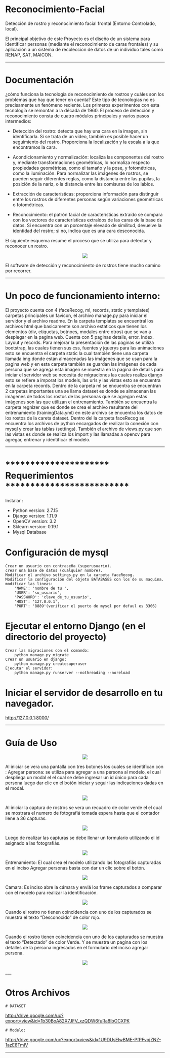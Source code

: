 # Reconocimiento-Facial
Detección de rostro y reconocimiento facial frontal (Entorno Controlado, local).

El principal objetivo de este Proyecto es el diseño de un sistema para identificar
personas (mediante el reconocimiento de caras frontales) y su aplicación a un
sistema de recoleccion de datos de un individuo tales como RENAP, SAT, MAICON. 

___
# Documentación 
¿cómo funciona la tecnología de reconocimiento de rostros y cuáles son los problemas que hay que tener en cuenta?
Este tipo de tecnologías no es precisamente un fenómeno reciente. Los primeros experimentos con esta tecnología se remontan a la década de 1960.
El proceso de detección y reconocimiento consta de cuatro módulos principales y varios pasos intermedios:

- Detección del rostro: detecta que hay una cara en la imagen, sin identificarla. Si se trata de un vídeo, también es posible hacer un seguimiento del rostro. Proporciona la localización y la escala a la que encontramos la cara.

- Acondicionamiento y normalización: localiza las componentes del rostro y, mediante transformaciones geométricas, lo normaliza respecto propiedades geométricas, como el tamaño y la pose, y fotométricas, como la iluminación. Para normalizar las imágenes de rostros, se pueden seguir diferentes reglas, como la distancia entre las pupilas, la posición de la nariz, o la distancia entre las comisuras de los labios.

- Extracción de características: proporciona información para distinguir entre los rostros de diferentes personas según variaciones geométricas o fotométricas.

- Reconocimiento: el patrón facial de características extraído se compara con los vectores de características extraídos de las caras de la base de datos. Si encuentra con un porcentaje elevado de similitud, devuelve la identidad del rostro; si no, indica que es una cara desconocida.

El siguiente esquema resume el proceso  que se utiliza para detectar y reconocer un rostro.

<p align="center">
	<img src="http://drive.google.com/uc?export=view&id=1PlziuDb9X1hQrhdl0m7mZ6_lFJ9jDx0o">
</p>

El software de detección y reconocimiento de rostros tiene mucho camino por recorrer.
___

# Un poco de funcionamiento interno:
El proyecto cuenta con 4 (faceRecog, ml, records, static y templates) carpetas principales un favicon, el archivo manage.py para iniciar el servidor y el archivo readme.
En la carpeta templates se encuentral los archivos html que basicamente son archivo estaticos que tienen los elementos (div, etiquetas, botnoes, modales entre otros) que se van a desplegar en la pagina web. Cuenta con 5 paginas details, error. Index. Layout y records. 
Para mejorar la presentación de las paginas se utiliza bootstrap, las cuales tienen sus css, fuentes y jquerys para las animaciones esto se encuentra el carpeta static la cual también tiene una carpeta llamada img donde están almacenadas las imágenes que se usan para la pagina web y en esta carpeta también se guardan las imágenes de cada persona que se agrega esta imagen se muestra en la pagina de details
para iniciar el servidor web se necesita de migraciones las cuales realiza django esto se refiere a imporat los models, las urls  y las vistas esto se encuentra en la carpeta records. 
Dentro de la carpeta ml se encuentra se encuentran 2 carpetas importantes una se llama dataset es donde se almacenan las imágenes de todos los rostos de las personas que se agregan estas imágenes son las que utilizan el entrenamiento. También se encuentra la carpeta regnizer que es donde se crea el archivo resultante del entrenamiento (trainingData.yml) en este archivo se encuentra los datos de los rostos de la careta dataset.
Dentro del la carpeta faceRecog se encuentra los archivos de python encargados de realizar la conexión con mysql y crear las tablas (settings). También el archivo de views.py que son las vistas es donde se realiza los import y las llamadas a opencv para agregar, entrenar y identificar el modelo.

___

# ********************* Requerimientos *************************
Instalar :
- Python version: 2.7.15
- Django version: 1.11.9
- OpenCV version: 3.2
- Sklearn version: 0.19.1
- Mysql Database

# Configuración de mysql
	Crear un usuario con contraseña (superusuario).
	crear una base de datos (cualquier nombre).
	Modificar el archivo settings.py en la carpeta faceRecog.
	Modificar la configuración del objeto BATABASES con los de su maquina.
	modificar las lineas:
		'NAME': 'nombre de tu ',
		'USER': 'su_usuario',
		'PASSWORD': 'clave_de_tu_usuario',
		'HOST': '127.0.0.1',
		'PORT': '8889'(verificar el puerto de mysql por defaul es 3306)

# Ejecutar el entorno Django (en el directorio del proyecto)
	Crear las migraciones con el comando:
		python manage.py migrate
	Crear un usuario en django:
		python manage.py createsuperuser
	Ejecutar el servidor:
		python manage.py runserver --nothreading --noreload
	

# Iniciar el servidor de desarrollo en tu navegador.
   http://127.0.0.1:8000/


___

# Guía de Uso

<p align="center">
	<img src="http://drive.google.com/uc?export=view&id=1Zg_VZLEf5PRFL3aHRE90uGY_83yTNaKB">
</p>

Al iniciar se vera una pantalla con tres botones los cuales se identifican con :
Agregar persona: se utiliza para agregar a una persona al modelo, el cual despliega un modal el el cual
se debe ingresar un id único para cada persona luego dar clic en el botón iniciar y seguir las
indicaciones dadas en el modal.


<p align="center">
	<img src="http://drive.google.com/uc?export=view&id=1zcTSiRKQ-ivfvrsI__-gc6_YR7tFbxOF">
</p>


Al iniciar la captura de rostros se vera un recuadro de color verde el el cual se mostrara el numero de
fotografiá tomada espera hasta que el contador llene a 36 capturas.

<p align="center">
	<img src="http://drive.google.com/uc?export=view&id=18IHw66zIvZ3hC_gzXYX3kQndvf9u81-m">
</p>


Luego de realizar las capturas se debe llenar un formulario utilizando el id asignado a las fotografiás.


<p align="center">
	<img src="http://drive.google.com/uc?export=view&id=1YT1-nX4SZ8DrJauBIDVR_KV0AAwBFJlE">
</p>

Entrenamiento: El cual crea el modelo utilizando las fotografiás capturadas en el inciso Agregar
personas basta con dar un clic sobre el botón.

<p align="center">
	<img src="http://drive.google.com/uc?export=view&id=1JgjxXG6IoByzTeDE3Ab1dtPVMCcXhIQy">
</p>

Camara: Es inciso abre la cámara y enviá los frame capturados a comparar con el modelo para realizar
la identificación.

<p align="center">
	<img src="http://drive.google.com/uc?export=view&id=1oIfyeL3V4d5gHNG6EDieYuHnInGH1xks">
</p>

Cuando el rostro no tienen coincidencia con uno de los capturados se muestra el texto “Desconocido”
de color rojo.

<p align="center">
	<img src="http://drive.google.com/uc?export=view&id=1Ob_FG5eQkSLpsLqWuD0mG2K20hZgu6N7">
</p>

Cuando el rostro tienen coincidencia con uno de los capturados se muestra el texto “Detectado” de
color Verde. Y se muestra un pagina con los detalles de la persona ingresados en el formulario del
inciso agregar persona.

<p align="center">
	<img src="http://drive.google.com/uc?export=view&id=1uroNNAEERMq_qEsID4fvus6BMNvPUXfT">
</p>
___


# Otros Archivos

	# DATASET
  http://drive.google.com/uc?export=view&id=1b30BoA82X7JFV_xzQDW6fuRa8lbOCXPK	

	# Modelo:
  http://drive.google.com/uc?export=view&id=1U9DUsElwBME-PfPFvojZNZ-1azE8TmlV

___





